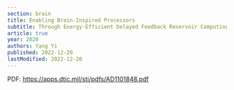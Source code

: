 ```yaml
---
section: brain
title: Enabling Brain-Inspired Processors
subtitle: Through Energy-Efficient Delayed Feedback Reservoir Computing Integrated Circuits
article: true
year: 2020
authors: Yang Yi
published: 2022-12-20
lastModified: 2022-12-20
---
```


PDF: https://apps.dtic.mil/sti/pdfs/AD1101848.pdf